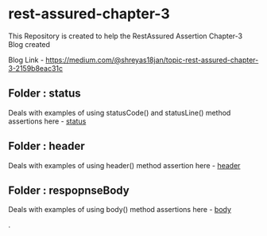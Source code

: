 # rest-assured-chapter-3
This Repository is created to help the RestAssured Assertion Chapter-3 Blog created 

Blog Link - https://medium.com/@shreyas18jan/topic-rest-assured-chapter-3-2159b8eac31c

## Folder : status
Deals with examples of using statusCode() and statusLine() method assertions
here - [status](src/main/java/org/example/assertions/status)

## Folder : header
Deals with examples of using header() method assertion
here - [header](src/main/java/org/example/assertions/header)

## Folder : respopnseBody
Deals with examples of using body() method assertions
here - [body](src/main/java/org/example/assertions/responsebody)

.